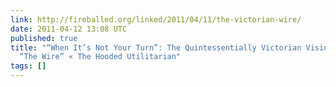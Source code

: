 ```yaml
---
link: http://fireballed.org/linked/2011/04/11/the-victorian-wire/
date: 2011-04-12 13:08 UTC
published: true
title: "“When It’s Not Your Turn”: The Quintessentially Victorian Vision of Ogden’s
  “The Wire” « The Hooded Utilitarian"
tags: []
---
```



